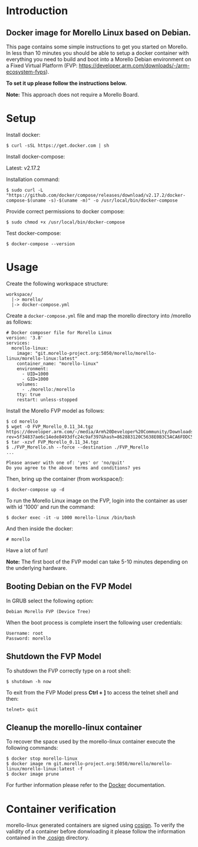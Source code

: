 # Introduction

## Docker image for Morello Linux based on Debian.

This page contains some simple instructions to get you started on Morello. In less than 10 minutes you should be able to setup a docker container with everything you need to build and boot into a Morello Debian environment on a Fixed Virtual Platform (FVP: https://developer.arm.com/downloads/-/arm-ecosystem-fvps).

**To set it up please follow the instructions below.**

**Note:** This approach does not require a Morello Board.

# Setup

Install docker:
```
$ curl -sSL https://get.docker.com | sh
```

Install docker-compose:

Latest: v2.17.2

Installation command:
```
$ sudo curl -L "https://github.com/docker/compose/releases/download/v2.17.2/docker-compose-$(uname -s)-$(uname -m)" -o /usr/local/bin/docker-compose
```

Provide correct permissions to docker compose:
```
$ sudo chmod +x /usr/local/bin/docker-compose
```

Test docker-compose:
```
$ docker-compose --version
```

# Usage

Create the following workspace structure:

```
workspace/
  |-> morello/
  |-> docker-compose.yml
```

Create a `docker-compose.yml` file and map the morello directory into /morello as follows:

```
# Docker composer file for Morello Linux
version: '3.8'
services:
  morello-linux:
    image: "git.morello-project.org:5050/morello/morello-linux/morello-linux:latest"
    container_name: "morello-linux"
    environment:
      - UID=1000
      - GID=1000
    volumes:
      - ./morello:/morello
    tty: true
    restart: unless-stopped
```

Install the Morello FVP model as follows:

```
$ cd morello
$ wget -O FVP_Morello_0.11_34.tgz https://developer.arm.com/-/media/Arm%20Developer%20Community/Downloads/OSS/FVP/Morello%20Platform/FVP_Morello_0.11_34.tgz?rev=5f34837ae6c14ede8493dfc24c9af397&hash=862883120C5638E0B3C5ACA6FDDC5558021E1886
$ tar -xzvf FVP_Morello_0.11_34.tgz
$ ./FVP_Morello.sh --force --destination ./FVP_Morello
...

Please answer with one of: 'yes' or 'no/quit'
Do you agree to the above terms and conditions? yes

```

Then, bring up the container (from workspace/):
```
$ docker-compose up -d
```

To run the Morello Linux image on the FVP, login into the container as user with id '1000' and run the command:

```
$ docker exec -it -u 1000 morello-linux /bin/bash
```

And then inside the docker:

```
# morello
```

Have a lot of fun!

**Note:** The first boot of the FVP model can take 5-10 minutes depending on the underlying hardware.

## Booting Debian on the FVP Model

In GRUB select the following option:

```
Debian Morello FVP (Device Tree)
```

When the boot process is complete insert the following user credentials:

```
Username: root
Password: morello
```

## Shutdown the FVP Model

To shutdown the FVP correctly type on a root shell:

```
$ shutdown -h now
```

To exit from the FVP Model press **Ctrl + ]** to access the telnet shell and then:

```
telnet> quit
```

## Cleanup the morello-linux container

To recover the space used by the morello-linux container execute the following commands:

```
$ docker stop morello-linux
$ docker image rm git.morello-project.org:5050/morello/morello-linux/morello-linux:latest -f
$ docker image prune
```

For further information please refer to the [Docker](https://docs.docker.com/) documentation.

# Container verification

morello-linux generated containers are signed using [cosign](https://github.com/sigstore/cosign). To verify the validity of a container before donwloading it please follow the information contained in the [.cosign](.cosign/README.md) directory.